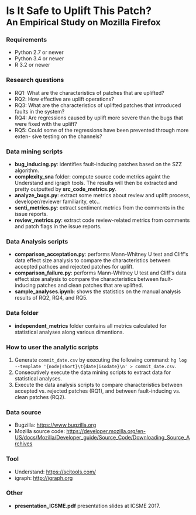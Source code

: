 # Is It Safe to Uplift This Patch? <br/><sub> An Empirical Study on Mozilla Firefox </sub>

### Requirements
- Python 2.7 or newer
- Python 3.4 or newer
- R 3.2 or newer

### Research questions
- RQ1: What are the characteristics of patches that are uplifted?
- RQ2: How effective are uplift operations?
- RQ3: What are the characteristics of uplifted patches that introduced faults in the system?
- RQ4: Are regressions caused by uplift more severe than the bugs that were fixed with the uplift?
- RQ5: Could some of the regressions have been prevented through more exten- sive testing on the channels?

### Data mining scripts
- **bug_inducing.py**: identifies fault-inducing patches based on the SZZ algorithm.
- **complexity_sna** folder: compute source code metrics againt the Understand and igraph tools. The results will then be extracted and pretty outputted by **src_code_metrics.py**.
- **analyze_bugs.py**: extract some metrics about review and uplift process, developer/reviewer familiarity, etc..
- **senti_metrics.py**: extract sentiment metrics from the comments in the issue reports.
- **review_metrics.py**: extract code review-related metrics from comments and patch flags in the issue reports.

### Data Analysis scripts
- **comparison_acceptation.py**: performs Mann-Whitney U test and Cliff's data effect size analysis to compare the characteristics between accepted pathces and rejected patches for uplift.
- **comparison_failure.py**:  performs Mann-Whitney U test and Cliff's data effect size analysis to compare the characteristics between fault-inducing patches and clean patches that are uplifted.
- **sample_analyses.ipynb**: shows the statistics on the manual analysis results of RQ2, RQ4, and RQ5. 

### Data folder
- **independent_metrics** folder contains all metrics calculated for statistical analyses along various dimentions.
 
### How to user the analytic scripts
1. Generate `commit_date.csv` by executing the following command: `hg log --template '{node|short}\t{date|isodate}\n' > commit_date.csv`.
2. Consecutively execute the data mining scripts to extract data for statistical analyses.
3. Execute the data analysis scripts to compare characteristics between accepted vs. rejected patches (RQ1), and between fault-inducing vs. clean patches (RQ2).

### Data source
- Bugzilla: https://www.bugzilla.org
- Mozilla source code: https://developer.mozilla.org/en-US/docs/Mozilla/Developer_guide/Source_Code/Downloading_Source_Archives

### Tool
- Understand: https://scitools.com/
- igraph: http://igraph.org

### Other
- **presentation_ICSME.pdf** presentation slides at ICSME 2017.
